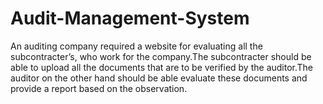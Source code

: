 # Audit-Management-System
An auditing company required a website for evaluating all the subcontracter’s, who work for the company.The subcontracter should be able to upload all the documents that are to be verified by the auditor.The auditor on the other hand should be able evaluate these documents and provide a report based on the observation.
